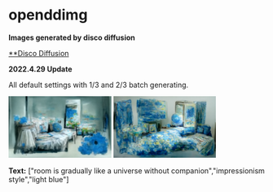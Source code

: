 # openddimg
**Images generated by disco diffusion**

[**Disco Diffusion](https://github.com/alembics/disco-diffusion)

**2022.4.29 Update**

All default settings with 1/3 and 2/3 batch generating. 

<img src="img/img01.png" width="40%">
<img src="img/img02.png" width="40%">

**Text:** ["room is gradually like a universe without companion","impressionism style","light blue"]
